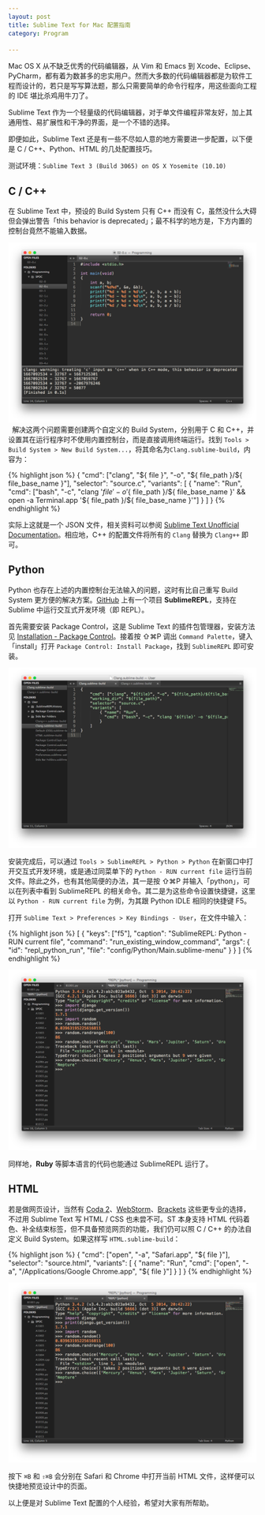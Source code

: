 ```yaml
---
layout: post
title: Sublime Text for Mac 配置指南
category: Program

---
```


Mac OS X 从不缺乏优秀的代码编辑器，从 Vim 和 Emacs 到 Xcode、Eclipse、PyCharm，都有着为数甚多的忠实用户。然而大多数的代码编辑器都是为软件工程而设计的，若只是写写算法题，那么只需要简单的命令行程序，用这些面向工程的 IDE 堪比杀鸡用牛刀了。

Sublime Text 作为一个轻量级的代码编辑器，对于单文件编程非常友好，加上其通用性、易扩展性和干净的界面，是一个不错的选择。

即便如此，Sublime Text 还是有一些不尽如人意的地方需要进一步配置，以下便是 C / C++、Python、HTML 的几处配置技巧。

测试环境：`Sublime Text 3 (Build 3065) on OS X Yosemite (10.10)`

<!--more-->

## C / C++

在 Sublime Text 中，预设的 Build System 只有 C++ 而没有 C，虽然没什么大碍但会弹出警告「this behavior is deprecated」；最不科学的地方是，下方内置的控制台竟然不能输入数据。

![](/images/sublime-text-for-mac-00.png)  解决这两个问题需要创建两个自定义的 Build System，分别用于 C 和 C++，并设置其在运行程序时不使用内置控制台，而是直接调用终端运行。找到 `Tools > Build System > New Build System...`，将其命名为`Clang.sublime-build`，内容为：

{% highlight json %}
{
    "cmd": ["clang", "${ file }", "-o", "${ file_path }/${ file_base_name }"],
    "selector": "source.c",
    "variants": [
        { "name": "Run",
          "cmd": ["bash", "-c", "clang '${ file }' -o '${ file_path }/${ file_base_name }' && open -a Terminal.app '${ file_path }/${ file_base_name }'"]
        }
    ]
} {% endhighlight %}

实际上这就是一个 JSON 文件，相关资料可以参阅 [Sublime Text Unofficial Documentation](http://docs.sublimetext.info/en/latest/reference/build_systems.html)。相应地，C++ 的配置文件将所有的 `Clang` 替换为 `Clang++` 即可。 
## Python

Python 也存在上述的内置控制台无法输入的问题，这时有比自己重写 Build System 更方便的解决方案。[GitHub](https://github.com/wuub/SublimeREPL) 上有一个项目 **SublimeREPL**，支持在 Sublime 中运行交互式开发环境（即 REPL）。

首先需要安装 Package Control，这是 Sublime Text 的插件包管理器，安装方法见 [Installation - Package Control](https://sublime.wbond.net/installation)。接着按 ⇧⌘P 调出 `Command Palette`，键入「install」打开 `Package Control: Install Package`，找到 `SublimeREPL` 即可安装。

![](/images/sublime-text-for-mac-01.png)

安装完成后，可以通过 `Tools > SublimeREPL > Python > Python` 在新窗口中打开交互式开发环境，或是通过同菜单下的 `Python - RUN current file` 运行当前文件。除此之外，也有其他简便的办法，其一是按 ⇧⌘P 并输入「python」，可以在列表中看到 SublimeREPL 的相关命令。其二是为这些命令设置快捷键，这里以 `Python - RUN current file` 为例，为其跟 Python IDLE 相同的快捷键 F5。

打开 `Sublime Text > Preferences > Key Bindings - User`，在文件中输入：

{% highlight json %}
[
    {
        "keys": ["f5"],
        "caption": "SublimeREPL: Python - RUN current file",
        "command": "run_existing_window_command",
        "args": {
            "id": "repl_python_run",
            "file": "config/Python/Main.sublime-menu"
        }
    }
]
{% endhighlight %}

![](/images/sublime-text-for-mac-02.png)

同样地，**Ruby** 等脚本语言的代码也能通过 SublimeREPL 运行了。

## HTML

若是做网页设计，当然有 [Coda 2](http://www.panic.com/coda/)、[WebStorm](http://www.jetbrains.com/webstorm/)、[Brackets](http://brackets.io) 这些更专业的选择，不过用 Sublime Text 写 HTML / CSS 也未尝不可。ST 本身支持 HTML 代码着色、补全结束标签，但不具备预览网页的功能，我们仍可以照 C / C++ 的办法自定义 Build System。如果这样写 `HTML.sublime-build`：

{% highlight json %}
{
    "cmd": ["open", "-a", "Safari.app", "${ file }"],
    "selector": "source.html",
    "variants": [
        { "name": "Run",
          "cmd": ["open", "-a", "/Applications/Google Chrome.app", "${ file }"]
        }
    ]
} {% endhighlight %}

![](/images/sublime-text-for-mac-03.png)

按下 `⌘B` 和 `⇧⌘B` 会分别在 Safari 和 Chrome 中打开当前 HTML 文件，这样便可以快捷地预览设计中的页面。

以上便是对 Sublime Text 配置的个人经验，希望对大家有所帮助。
